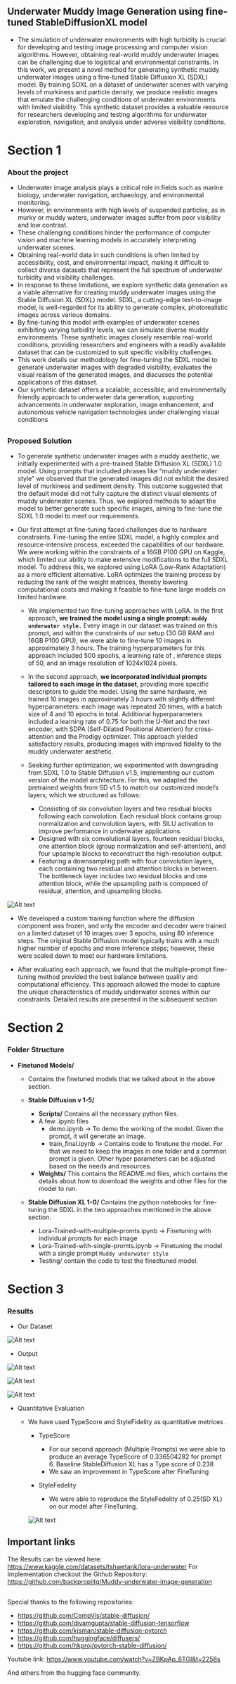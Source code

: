 ## Underwater Muddy Image Generation using fine-tuned StableDiffusionXL model

- The simulation of underwater environments with high turbidity is crucial for developing and testing image processing and computer vision algorithms. However, obtaining real-world muddy underwater images can be challenging due to logistical and environmental constraints. In this work, we present a novel method for generating synthetic muddy underwater images using a fine-tuned Stable Diffusion XL (SDXL) model. By training SDXL on a dataset of underwater scenes with varying levels of murkiness and particle density, we produce realistic images that emulate the challenging conditions of underwater environments with limited visibility. This synthetic dataset provides a valuable resource for researchers developing and testing algorithms for underwater exploration, navigation, and analysis under adverse visibility conditions.
##
# Section 1
### About the project
- Underwater image analysis plays a critical role in fields such as marine biology, underwater navigation, archaeology, and environmental monitoring. 
- However, in environments with high levels of suspended particles, as in murky or muddy waters, underwater images suffer from poor visibility and low contrast. 
- These challenging conditions hinder the performance of computer vision and machine learning models in accurately interpreting underwater scenes. 
- Obtaining real-world data in such conditions is often limited by accessibility, cost, and environmental impact, making it difficult to collect diverse datasets that represent the full spectrum of underwater turbidity and visibility challenges.
- In response to these limitations, we explore synthetic data generation as a viable alternative for creating muddy underwater images using the Stable Diffusion XL (SDXL) model. SDXL, a cutting-edge text-to-image model, is well-regarded for its ability to generate complex, photorealistic images across various domains. 
- By fine-tuning this model with examples of underwater scenes exhibiting varying turbidity levels, we can simulate diverse muddy environments. These synthetic images closely resemble real-world conditions, providing researchers and engineers with a readily available dataset that can be customized to suit specific visibility challenges.
- This work details our methodology for fine-tuning the SDXL model to generate underwater images with degraded visibility, evaluates the visual realism of the generated images, and discusses the potential applications of this dataset. 
- Our synthetic dataset offers a scalable, accessible, and environmentally friendly approach to underwater data generation, supporting advancements in underwater exploration, image enhancement, and autonomous vehicle navigation technologies under challenging visual conditions

##
### Proposed Solution
- To generate synthetic underwater images with a muddy aesthetic, we initially experimented with a pre-trained Stable Diffusion XL (SDXL) 1.0 model. Using prompts that included phrases like “muddy underwater style” we observed that the generated images did not exhibit the desired level of murkiness and sediment density. This outcome suggested that the default model did not fully capture the distinct visual elements of muddy underwater scenes. Thus, we explored methods to adapt the model to better generate such specific images, aiming to fine-tune the SDXL 1.0 model to meet our requirements.

-  Our first attempt at fine-tuning faced challenges due to hardware constraints. Fine-tuning the entire SDXL model, a highly complex and resource-intensive process, exceeded the capabilities of our hardware. We were working within the constraints of a 16GB P100 GPU on Kaggle, which limited our ability to make extensive modifications to the full SDXL model. To address this, we explored using LoRA (Low-Rank Adaptation) as a more efficient alternative. LoRA optimizes the training process by reducing the rank of the weight matrices, thereby lowering computational costs and making it feasible to fine-tune large models on limited hardware.

    - We implemented two fine-tuning approaches with LoRA. In the first approach, **we trained the model using a single prompt: ``muddy underwater style.``** Every image in our dataset was trained on this prompt, and within the constraints of our setup (30 GB RAM and 16GB P100 GPU), we were able to fine-tune 10 images in approximately 3 hours. The training hyperparameters for this approach included 500 epochs, a learning rate of , inference steps of 50, and an image resolution of 1024x1024 pixels.

    - In the second approach, **we incorporated individual prompts tailored to each image in the dataset**, providing more specific descriptors to guide the model. Using the same hardware, we trained 10 images in approximately 3 hours with slightly different hyperparameters: each image was repeated 20 times, with a batch size of 4 and 10 epochs in total. Additional hyperparameters included a learning rate of 0.75 for both the U-Net and the text encoder, with SDPA (Self-Dilated Positional Attention) for cross-attention and the Prodigy optimizer. This approach yielded satisfactory results, producing images with improved fidelity to the muddy underwater aesthetic.
  
    - Seeking further optimization, we experimented with downgrading from SDXL 1.0 to Stable Diffusion v1.5, implementing our custom version of the model architecture. For this, we adapted the pretrained weights from SD v1.5 to match our customized model’s layers, which we structured as follows:

        - Consisting of six convolution layers and two residual blocks following each convolution. Each residual block contains group normalization and convolution layers, with SILU activation to improve performance in underwater applications.
        - Designed with six convolutional layers, fourteen residual blocks, one attention block (group normalization and self-attention), and four upsample blocks to reconstruct the high-resolution output.
        - Featuring a downsampling path with four convolution layers, each containing two residual and attention blocks in between. The bottleneck layer includes two residual blocks and one attention block, while the upsampling path is composed of residual, attention, and upsampling blocks.

 ![Alt text](images/block-diagram.png) 

        
- We developed a custom training function where the diffusion component was frozen, and only the encoder and decoder were trained on a limited dataset of 10 images over 3 epochs, using 80 inference steps. The original Stable Diffusion model typically trains with a much higher number of epochs and more inference steps; however, these were scaled down to meet our hardware limitations.

- After evaluating each approach, we found that the multiple-prompt fine-tuning method provided the best balance between quality and computational efficiency. This approach allowed the model to capture the unique characteristics of muddy underwater scenes within our constraints. Detailed results are presented in the subsequent section

##
# Section 2
### Folder Structure

- **Finetuned Models/**
    - Contains the finetuned models that we talked about in the above section.
    - **Stable Diffusion v 1-5/**
        - **Scripts/** Contains all the necessary python files.
        - A few .ipynb files
            - demo.ipynb -> To demo the working of the model. Given the prompt, it will generate an image.
            - train_final.ipynb -> Contains code to finetune the model. For that we need to keep the images in one folder and a common prompt is given. Other hyper parameters can be adjusted based on the needs and resources.
        - **Weights/** This contains the README.md files, which contains the details about how to download the weights and other files for the model to run.

    - **Stable Diffusion XL 1-0/** Contains the python notebooks for fine-tuning the SDXL in the two approaches mentioned in the above section.
        - Lora-Trained-with-multiple-promts.ipynb -> Finetuning with individual prompts for each image
        - Lora-Trained-with-single-promts.ipynb -> Finetuning the model with a single prompt ``Muddy underwater style``
        - Testing/ contain the code to test the finedtuned model.

##
# Section 3 
### Results
- Our Dataset

![Alt text](images/dataset.png) 

- Output

![Alt text](images/Method1.png) 

![Alt text](images/Method2.png) 

![Alt text](images/Extra-rsults.png) 

- Quantitative Evaluation
    - We have used TypeScore and StyleFidelity as quantitative metrices .
        - TypeScore
            - For our second approach (Multiple Prompts) we were able to produce an average TypeScore of 0.336504282 for prompt 6. Baseline StableDiffusion XL has a Type score of 0.238
            - We saw an improvement in TypeScore after FineTuning

        - StyleFedelity
            - We were able to reproduce the StyleFedelity of 0.25(SD XL) on our model after FineTuning.

        ![Alt text](images/QuantitativeEvaluation.png) 

## 
## Important links
The Results can be viewed here: https://www.kaggle.com/datasets/tshwetank/lora-underwater
For Implementation checkout the Github Repository: https://github.com/backpropiitg/Muddy-underwater-image-generation


##
Special thanks to the following repositories:

- https://github.com/CompVis/stable-diffusion/
- https://github.com/divamgupta/stable-diffusion-tensorflow
- https://github.com/kjsman/stable-diffusion-pytorch
- https://github.com/huggingface/diffusers/
- https://github.com/hkproj/pytorch-stable-diffusion/

Youtube link:
https://www.youtube.com/watch?v=ZBKpAp_6TGI&t=2258s

And others from the hugging face community. 